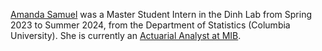 <a href="https://www.linkedin.com/in/amanda-s-6233588b/">Amanda Samuel</a> was a Master Student Intern in the Dinh Lab from Spring 2023 to Summer 2024, from the Department of Statistics (Columbia University).
She is currently an <a href="https://www.linkedin.com/company/mib/">Actuarial Analyst at MIB</a>.